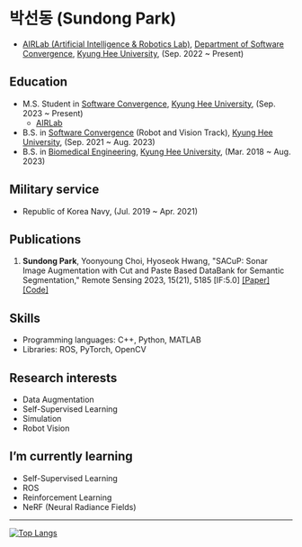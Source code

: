 # 박선동 (Sundong Park)
- [AIRLab (Artificial Intelligence & Robotics Lab)](http://airlab.khu.ac.kr), [Department of Software Convergence](http://swcon.khu.ac.kr), [Kyung Hee University](https://www.khu.ac.kr), (Sep. 2022 ~ Present)
## Education
- M.S. Student in [Software Convergence](http://swcon.khu.ac.kr), [Kyung Hee University](https://www.khu.ac.kr), (Sep. 2023 ~ Present)
  - [AIRLab](http://airlab.khu.ac.kr)
- B.S. in [Software Convergence](http://swcon.khu.ac.kr) (Robot and Vision Track), [Kyung Hee University](https://www.khu.ac.kr), (Sep. 2021 ~ Aug. 2023)
- B.S. in [Biomedical Engineering](http://bme.khu.ac.kr), [Kyung Hee University](https://www.khu.ac.kr), (Mar. 2018 ~ Aug. 2023)
## Military service
- Republic of Korea Navy, (Jul. 2019 ~ Apr. 2021)
## Publications
1. **Sundong Park**, Yoonyoung Choi, Hyoseok Hwang, "SACuP: Sonar Image Augmentation with Cut and Paste Based DataBank for Semantic Segmentation," Remote Sensing 2023, 15(21), 5185 [IF:5.0] [[Paper]](https://doi.org/10.3390/rs15215185) [[Code]](https://github.com/AIRLABkhu/SACuP) 
## Skills
- Programming languages: C++, Python, MATLAB
- Libraries: ROS, PyTorch, OpenCV
## Research interests
- Data Augmentation
- Self-Supervised Learning
- Simulation
- Robot Vision
## I’m currently learning
- Self-Supervised Learning
- ROS
- Reinforcement Learning
- NeRF (Neural Radiance Fields)
---
[![Top Langs](https://github-readme-stats.vercel.app/api/top-langs/?username=sundongpark&langs_count=3&layout=compact&theme=default&exclude_repo=sundongpark.github.io)](https://github.com/sundongpark/sundongpark)


<!--
**sundongpark/sundongpark** is a ✨ _special_ ✨ repository because its `README.md` (this file) appears on your GitHub profile.
[![Github Stats](https://github-readme-stats.vercel.app/api?username=sundongpark&show_icons=true)](https://github.com/sundongpark/sundongpark)
Here are some ideas to get you started:

- 🔭 I’m currently working on ...
- 🌱 I’m currently learning ...
- 👯 I’m looking to collaborate on ...
- 🤔 I’m looking for help with ...
- 💬 Ask me about ...
- 📫 How to reach me: ...
- 😄 Pronouns: ...
- ⚡ Fun fact: ...
-->
